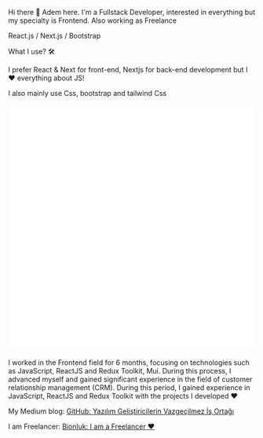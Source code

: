 Hi there 👋
Adem here. I'm a Fullstack Developer, interested in everything but my specialty is Frontend. Also working as Freelance

React.js / Next.js / Bootstrap

What I use? 🛠


I prefer React & Next for front-end, Nextjs for back-end development but I ❤️ everything about JS!

I also mainly use Css, bootstrap and tailwind Css


![React](https://github.com/ademsuslu/README.md/blob/main/animation_500_kd7ngokt.gif)

I worked in the Frontend field for 6 months, focusing on technologies such as JavaScript, ReactJS and Redux Toolkit, Mui. During this process, I advanced myself and gained significant experience in the field of customer relationship management (CRM). During this period, I gained experience in JavaScript, ReactJS and Redux Toolkit with the projects I developed ♥️

My Medium blog: [GitHub: Yazılım Geliştiricilerin Vazgeçilmez İş Ortağı](https://medium.com/@ademsuslu9080/git-hub-yaz%C4%B1l%C4%B1m-geli%C5%9Ftiricilerin-vazge%C3%A7ilmez-i%CC%87%C5%9F-orta%C4%9F%C4%B1-a168ebc33f90)

I am Freelancer: [Bionluk: I am a Freelancer ♥️](https://bionluk.com/ademsuslu)




